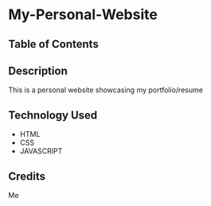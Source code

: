 # My-Personal-Website
## Table of Contents
## Description
This is a personal website showcasing my portfolio/resume
## Technology Used
- HTML
- CSS 
- JAVASCRIPT
## Credits
Me
